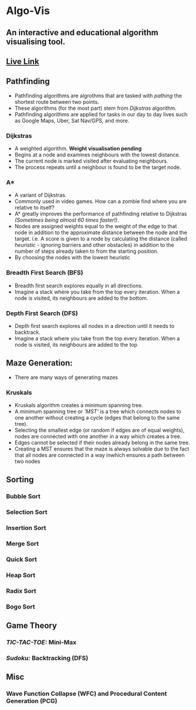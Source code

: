 # Algo-Vis

## An interactive and educational algorithm visualising tool. 

## [Live Link](https://algo-vis-tool.netlify.app)

## Pathfinding 
- Pathfinding algorithms are algrothms that are tasked with *pathing* the shortest route between two points.
- These algorithms (for the most part) stem from *Dijkstras* algorithm.
- Pathfinding algorithms are applied for tasks in our day to day lives such as Google Maps, Uber, Sat Nav/GPS, and more.

### Dijkstras
- A weighted algorithm. **Weight visualisation pending**
- Begins at a node and examines neighbours with the lowest distance.
- The current node is marked visited after evaluating neighbours.
- The process repeats until a neighbour is found to be the target node.

### A*
- A variant of Dijkstras.
- Commonly used in video games. How can a zombie find where you are relative to itself? 
- A* greatly improves the performance of pathfinding relative to Dijkstras *(Sometimes being almost 60 times faster!)*. 
- Nodes are assigned weights equal to the weight of the edge to that node in addition to the approximate distance between the node and the target. i.e. A score is given to a node by calculating the distance (called *heuristic* - ignoring barriers and other obstacles) in addition to the number of steps already taken to from the starting position. 
- By choosing the nodes with the lowest heuristic 

### Breadth First Search (BFS)
- Breadth first search explores equally in all directions.
- Imagine a stack where you take from the top every iteration. When a node is visited, its neighbours are added to the bottom.

### Depth First Search (DFS)
- Depth first search explores all nodes in a direction until it needs to backtrack. 
- Imagine a stack where you take from the top every iteration. When a node is visited, its neighbours are added to the top 

## Maze Generation:
- There are many ways of generating mazes

### Kruskals
- Kruskals algorithm creates a minimum spanning tree.
- A minimum spanning tree or *'MST'* is a tree which connects nodes to one another without creating a cycle (edges that belong to the same tree). 
- Selecting the smallest edge (or random if edges are of equal weights), nodes are connected with one another in a way which creates a tree. 
- Edges cannot be selected if their nodes already belong in the same tree.
- Creating a MST ensures that the maze is always solvable due to the fact that all nodes are connected in a way inwhich ensures a path between two nodes

## Sorting 

### Bubble Sort 

### Selection Sort

### Insertion Sort

### Merge Sort

### Quick Sort

### Heap Sort

### Radix Sort

### Bogo Sort


## Game Theory 

### *TIC-TAC-TOE:* Mini-Max 

### *Sudoku:* Backtracking (DFS) 

## Misc 

### Wave Function Collapse (WFC) and Procedural Content Generation (PCG)